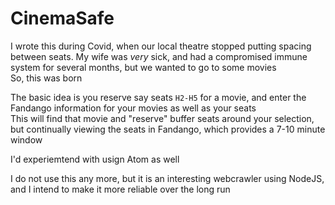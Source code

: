 # CinemaSafe

I wrote this during Covid, when our local theatre stopped putting spacing between seats. My wife was _very_ sick, and had a compromised immune system for several months, but we wanted to go to some movies  
So, this was born  

The basic idea is you reserve say seats `H2-H5` for a movie, and enter the Fandango information for your movies as well as your seats  
This will find that movie and "reserve" buffer seats around your selection, but continually viewing the seats in Fandango, which provides a 7-10 minute window  

I'd experiemtend with usign Atom as well  


I do not use this any more, but it is an interesting webcrawler using NodeJS, and I intend to make it more reliable over the long run
